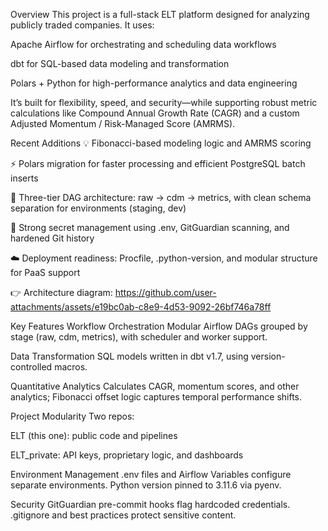 Overview
This project is a full-stack ELT platform designed for analyzing publicly traded companies. It uses:

Apache Airflow for orchestrating and scheduling data workflows

dbt for SQL-based data modeling and transformation

Polars + Python for high-performance analytics and data engineering

It’s built for flexibility, speed, and security—while supporting robust metric calculations like Compound Annual Growth Rate (CAGR) and a custom Adjusted Momentum / Risk-Managed Score (AMRMS).

Recent Additions
💡 Fibonacci-based modeling logic and AMRMS scoring

⚡ Polars migration for faster processing and efficient PostgreSQL batch inserts

🧱 Three-tier DAG architecture: raw → cdm → metrics, with clean schema separation for environments (staging, dev)

🔐 Strong secret management using .env, GitGuardian scanning, and hardened Git history

☁️ Deployment readiness: Procfile, .python-version, and modular structure for PaaS support

👉 Architecture diagram:
https://github.com/user-attachments/assets/e19bc0ab-c8e9-4d53-9092-26bf746a78ff

Key Features
Workflow Orchestration
Modular Airflow DAGs grouped by stage (raw, cdm, metrics), with scheduler and worker support.

Data Transformation
SQL models written in dbt v1.7, using version-controlled macros.

Quantitative Analytics
Calculates CAGR, momentum scores, and other analytics; Fibonacci offset logic captures temporal performance shifts.

Project Modularity
Two repos:

ELT (this one): public code and pipelines

ELT_private: API keys, proprietary logic, and dashboards

Environment Management
.env files and Airflow Variables configure separate environments. Python version pinned to 3.11.6 via pyenv.

Security
GitGuardian pre-commit hooks flag hardcoded credentials. .gitignore and best practices protect sensitive content.